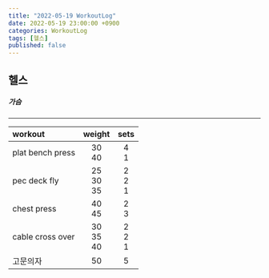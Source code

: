 ```yaml
---
title: "2022-05-19 WorkoutLog"
date: 2022-05-19 23:00:00 +0900
categories: WorkoutLog
tags: [헬스]
published: false
---
```


## 헬스
##### 가슴
---

|    workout               |        weight        |         sets         |
|:-------------------------|:--------------------:|:--------------------:|
| plat bench press         |       30<br>40       |        4<br>1        |
| pec deck fly             |    25<br>30<br>35    |     2<br>2<br>1      |
| chest press              |       40<br>45       |        2<br>3        |
| cable cross over         |    30<br>35<br>40    |     2<br>2<br>1      |
| 고문의자                 |          50          |          5           |
